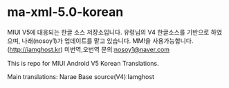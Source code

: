 ma-xml-5.0-korean
==================
MIUI V5에 대응되는 한글 소스 저장소입니다.
유령님의 V4 한글소스를 기반으로 하였으며, 나래(nosoy1)가 업데이트를 맡고 있습니다.
MM!을 사용가능합니다.(http://iamghost.kr)
미번역,오번역 문의:nosoy1@naver.com

This is repo for MIUI Android V5 Korean Translations.

Main translations: Narae
Base source(V4):Iamghost




